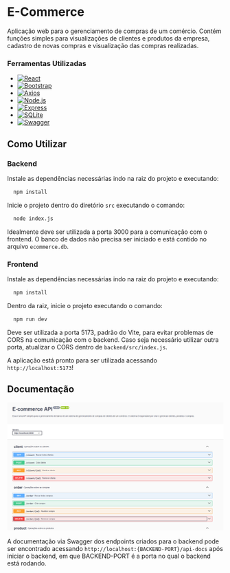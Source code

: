 # E-Commerce
Aplicação web para o gerenciamento de compras de um comércio. Contém funções simples para visualizações de clientes e produtos da empresa, cadastro de novas compras e visualização das compras realizadas.

### Ferramentas Utilizadas

* [![React][React.js]][React-url]
* [![Bootstrap][Bootstrap.com]][Bootstrap-url]
* [![Axios][Axios]][Axios-url]
* [![Node.js][Node.com]][Node-url]
* [![Express][Express.js]][Express-url]
* [![SQLite][Sqlite3]][Sqlite-url]
* [![Swagger][Swagger.io]][Swagger-url]

## Como Utilizar

### Backend

Instale as dependências necessárias indo na raiz do projeto e executando:
```sh
  npm install
```

Inicie o projeto dentro do diretório `src` executando o comando:
```sh
  node index.js
```

Idealmente deve ser utilizada a porta 3000 para a comunicação com o frontend. O banco de dados não precisa ser iniciado e está contido no arquivo `ecommerce.db`.

### Frontend

Instale as dependências necessárias indo na raiz do projeto e executando:
```sh
  npm install
```

Dentro da raiz, inicie o projeto executando o comando:
```sh
  npm run dev
```

Deve ser utilizada a porta 5173, padrão do Vite, para evitar problemas de CORS na comunicação com o backend. Caso seja necessário utilizar outra porta, atualizar o CORS dentro de `backend/src/index.js`.

A aplicação está pronto para ser utilizada acessando `http://localhost:5173`!

## Documentação

![](./assets/swagger.png)

A documentação via Swagger dos endpoints criados para o backend pode ser encontrado acessando `http://localhost:{BACKEND-PORT}/api-docs` após iniciar o backend, em que BACKEND-PORT é a porta no qual o backend está rodando.

[Bootstrap.com]: https://img.shields.io/badge/Bootstrap-563D7C?style=for-the-badge&logo=bootstrap&logoColor=white
[Bootstrap-url]: https://getbootstrap.com
[React.js]: https://img.shields.io/badge/React-20232A?style=for-the-badge&logo=react&logoColor=61DAFB
[React-url]: https://reactjs.org/
[Axios]: https://img.shields.io/badge/Axios-5A29E4?style=for-the-badge&logo=axios
[Axios-url]: https://axios-http.com/ptbr/
[Node.com]: https://img.shields.io/badge/Node.js-6DA55F?style=for-the-badge&logo=node.js&logoColor=white
[Node-url]: https://nodejs.org/pt
[Express.js]: https://img.shields.io/badge/Express-000000?style=for-the-badge&logo=expressdotcom&logoColor=white
[Express-url]: https://expressjs.com/
[Sqlite3]: https://img.shields.io/badge/SQLite-003B57?style=for-the-badge&logo=sqlite&logoColor=white
[Sqlite-url]: https://sqlite.org/
[Swagger.io]: https://img.shields.io/badge/Swagger-85EA2D?style=for-the-badge&logo=swagger&logoColor=white
[Swagger-url]: https://swagger.io/

